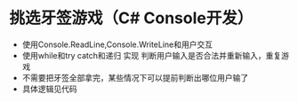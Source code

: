# 挑选牙签游戏（C# Console开发）

- 使用Console.ReadLine,Console.WriteLine和用户交互
- 使用while和try catch和递归 实现 判断用户输入是否合法并重新输入，重复游戏
- 不需要把牙签全部拿完，某些情况下可以提前判断出哪位用户输了
- 具体逻辑见代码
